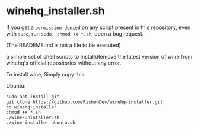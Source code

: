 # winehq_installer.sh

If you get a `permission denied` on any script present in this repository, even with `sudo`, run `sudo. chmod +x *.sh`, open a bug request.

(The READEME.md is not a file to be executed)

a simple set of shell scripts to Install\Remove the latest version of wine from winehq's official repositories without
any error.

To install wine, Simply copy this:

Ubuntu:

```
sudo apt install git
git clone https://github.com/RishonDev/winehq-installer.git
cd winehq-installer
chmod +x *.sh
./wine-unintaller.sh
./wine-installer-ubuntu.sh
```
